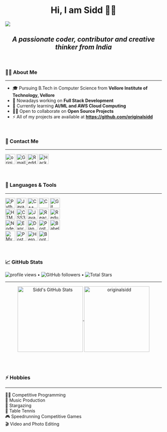 <h1 align="center">Hi, I am Sidd 🙋‍♂️</h1>

<img src="https://github.com/originalsidd/profile/blob/main/sidd.png">

<h2 align='center'>
  <i> A passionate coder, contributor and creative thinker from India </i>
</h2>
<br>

### 🐱‍👤 About Me

  ---
  
<!-- 🔭 I’m currently working on (https://github.com/originalsidd/smart-brain-api)-->

- 🎓 Pursuing B.Tech in Computer Science from **Vellore Institute of Technology, Vellore**
- 🌱 Nowadays working on **Full Stack Development**
- 🌴 Currently learning **AI/ML and AWS Cloud Computing**
- 👯‍♂️ Open to collaborate on **Open Source Projects**
- ⚡ All of my projects are available at **<a id="raw-url" href="https://github.com/originalsidd">https://github.com/originalsidd</a>**

<br>

### 💬 Contact Me

  ---
  
<p align="left">
  <a href="https://www.linkedin.com/in/siddharth-pal-a7a5ab202"><img height="32" src="https://img.shields.io/badge/LinkedIn-0077B5?style=for-the-badge&logo=linkedin&logoColor=white" alt="originalsidd"></a>
  <a href="mailto: originalsidd@gmail.com"><img height="32" alt="Gmail" src="https://img.shields.io/badge/Gmail-D14836?style=for-the-badge&logo=gmail&logoColor=white" />
  </a>
  <a href="https://www.reddit.com/user/nightshiftshadow"><img height="32" alt="Reddit" src="https://img.shields.io/badge/Reddit-FF4500?style=for-the-badge&logo=reddit&logoColor=white" /></a>
  <a href="https://www.hackerrank.com/originalsidd"><img height="32" alt="HackerRank" src="https://img.shields.io/badge/-Hackerrank-2EC866?style=for-the-badge&logo=HackerRank&logoColor=white"/>
  </a>
  
</p>

<br>

### 🔧 Languages & Tools

  ---
<p>
  <img alt="Python" height="32" src="https://img.shields.io/badge/python-%2314354C.svg?&style=for-the-badge&logo=python&logoColor=yellow"/>
  <img alt="Java" height="32" src="https://img.shields.io/badge/java-%23ED8B00.svg?&style=for-the-badge&logo=java&logoColor=blue"/>
  <img alt="C++" height="32" src="https://img.shields.io/badge/c++-%2300599C.svg?&style=for-the-badge&logo=c%2B%2B&ogoColor=white"/>
  <img alt="C" height="32" src="https://img.shields.io/badge/c-%2300599C.svg?&style=for-the-badge&logo=c&logoColor=white"/>
  <img alt="Git" height="32" src="https://img.shields.io/badge/git-%23F05033.svg?&style=for-the-badge&logo=git&logoColor=white"/>
  <br>
  <img alt="HTML5" height="32" src="https://img.shields.io/badge/html5-%23E34F26.svg?&style=for-the-badge&logo=html5&logoColor=white"/>
  <img alt="CSS3" height="32" src="https://img.shields.io/badge/css3-%231572B6.svg?&style=for-the-badge&logo=css3&logoColor=white"/>
  <img alt="JavaScript" height="32" src="https://img.shields.io/badge/javascript-%23323330.svg?&style=for-the-badge&logo=javascript&logoColor=%23F7DF1E"/>
  <img alt="React" height="32" src="https://img.shields.io/badge/react-%2320232a.svg?&style=for-the-badge&logo=react&logoColor=%2361DAFB"/>
  <img alt="Redux" height="32" src="https://img.shields.io/badge/redux-%23593d88.svg?&style=for-the-badge&logo=redux&logoColor=white"/>
  <br>
  <img alt="NodeJS" height="32" src="https://img.shields.io/badge/node.js-%2343853D.svg?&style=for-the-badge&logo=node.js&logoColor=white"/>
  <img alt="Express.js" height="32" src="https://img.shields.io/badge/express.js-%23404d59.svg?&style=for-the-badge"/>
  <img alt="Django" height="32" src="https://img.shields.io/badge/django-%23092E20.svg?&style=for-the-badge&logo=django&logoColor=white"/>
  <img alt="Postman" height="32" src="https://img.shields.io/badge/Postman-FF6C37?style=for-the-badge&logo=postman&logoColor=red" />
  <img alt="Babel" height="32" src="https://img.shields.io/badge/Babel-F9DC3e?style=for-the-badge&logo=babel&logoColor=black" />
  <br>
  <img alt="MySQL" height="32"src="https://img.shields.io/badge/mysql-%2300f.svg?&style=for-the-badge&logo=mysql&logoColor=white"/>
  <img alt="Postgres" height="32" src ="https://img.shields.io/badge/postgres-%23316192.svg?&style=for-the-badge&logo=postgresql&logoColor=white"/>
  <img alt="Heroku" height="32" src="https://img.shields.io/badge/heroku-%23430098.svg?&style=for-the-badge&logo=heroku&logoColor=white"/>
  <img alt="Bootstrap" height="32" src="https://img.shields.io/badge/bootstrap-%23563D7C.svg?&style=for-the-badge&logo=bootstrap&logoColor=white"/>
</p>
<!--<code><img height="40" width="40" src="https://raw.githubusercontent.com/github/explore/80688e429a7d4ef2fca1e82350fe8e3517d3494d/topics/python/python.png"></code>&nbsp;
<code><img height="40" width="40" src="https://www.naveedashfaq.me/img/c++.png"></code>&nbsp;
<code><img height="40" width="40" src="https://cdn.iconscout.com/icon/free/png-512/c-programming-569564.png"></code>&nbsp;
<code><img height="40" width="40" src="https://github.com/devicons/devicon/blob/master/icons/java/java-original.svg"></code>&nbsp;
<code><img height="40" width="40" src="https://www.flaticon.com/svg/static/icons/svg/1216/1216733.svg"></code>&nbsp;
<code><img height="40" width="40" src="https://cdn.iconscout.com/icon/free/png-256/css-131-722685.png"></code>&nbsp;
<code><img height="40" width="40" src="https://raw.githubusercontent.com/github/explore/80688e429a7d4ef2fca1e82350fe8e3517d3494d/topics/javascript/javascript.png"></code>&nbsp;
<code><img height="40" width="40" src="https://raw.githubusercontent.com/github/explore/80688e429a7d4ef2fca1e82350fe8e3517d3494d/topics/typescript/typescript.png"></code>&nbsp;
<code><img height="40" width="40" src="https://github.com/devicons/devicon/blob/master/icons/react/react-original.svg"></code>&nbsp;
<code><img height="40" width="40" src="https://github.com/devicons/devicon/blob/master/icons/redux/redux-original.svg"></code>&nbsp;
<code><img height="40" width="40" src="https://github.com/devicons/devicon/blob/master/icons/babel/babel-original.svg"></code>&nbsp;
<code><img height="40" width="40" src="https://github.com/devicons/devicon/blob/master/icons/nodejs/nodejs-original.svg"></code>&nbsp;
<code><img height="40" width="40" src="https://github.com/originalsidd/profile/blob/main/expressjs-iconsvg%20(7).svg"></code>&nbsp;
<code><img height="40" width="40" src="https://github.com/bookshelf/assets/blob/master/knex/knex-icon.svg"></code>&nbsp;
<code><img height="40" width="40" src="https://github.com/devicons/devicon/blob/master/icons/django/django-original.svg"></code>&nbsp;
<code><img height="40" width="40" src="https://github.com/devicons/devicon/blob/master/icons/postgresql/postgresql-original.svg"></code>&nbsp;
<code><img height="40" width="40" src="https://github.com/devicons/devicon/blob/master/icons/mysql/mysql-original.svg"></code>&nbsp;
<code><img height="40" width="40" src="https://github.com/devicons/devicon/blob/master/icons/heroku/heroku-original.svg"></code>&nbsp;
<code><img height="40" width="40" src="https://github.com/devicons/devicon/blob/master/icons/amazonwebservices/amazonwebservices-original.svg"></code>&nbsp;
<code><img height="40" width="40" src="https://raw.githubusercontent.com/github/explore/80688e429a7d4ef2fca1e82350fe8e3517d3494d/topics/bootstrap/bootstrap.png"></code>&nbsp;
<code><img height="40" width="40" src="https://upload.wikimedia.org/wikipedia/commons/thumb/3/3f/Git_icon.svg/1024px-Git_icon.svg.png"></code>&nbsp;
<code><img height="40" width="40" src="https://github.com/devicons/devicon/blob/master/icons/npm/npm-original-wordmark.svg"></code>&nbsp;-->

<br>

### 📈 GitHub Stats
<p>
  <img src="https://gpvc.arturio.dev/originalsidd" alt="profile views"> •  
  <img alt="GitHub followers" src="https://img.shields.io/github/followers/originalsidd?label=Followers&style=social"> •   
  <img src="https://img.shields.io/github/stars/originalsidd?label=Stars" alt="Total Stars">
</p>

  ---
<p align="center">
  <a href="https://github.com/originalsidd/originalsidd">
    <img align="center" height="210" src="https://github-readme-stats.vercel.app/api?username=originalsidd&show_icons=true&show_owner=true&line_height=27&count_private=true&card_width=300&title_color=bdddff&text_color=05bbf7&icon_color=ef8539&bg_color=010f1a&&hide_border=true" alt="Sidd's GitHub Stats" />
  </a>
  <img align="center" height="210" src="https://github-readme-stats.vercel.app/api/top-langs?username=originalsidd&show_icons=true&locale=en&layout=compact&card_width=280&title_color=bdddff&text_color=05bbf7&icon_color=ef8539&bg_color=010f1a&langs_count=10&&hide_border=true" alt="originalsidd" />
</p>


<br><br>

### ⚡ Hobbies

  ---

👨‍💻 Competitive Programming \
🎵 Music Production \
🔭 Stargazing \
🏓 Table Tennis \
🎮 Speedrunning Competitive Games \
🎬 Video and Photo Editing
